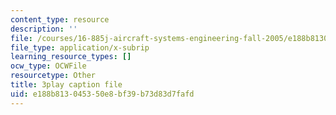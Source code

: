```yaml
---
content_type: resource
description: ''
file: /courses/16-885j-aircraft-systems-engineering-fall-2005/e188b813045350e8bf39b73d83d7fafd_uow6v1EuybE.vtt
file_type: application/x-subrip
learning_resource_types: []
ocw_type: OCWFile
resourcetype: Other
title: 3play caption file
uid: e188b813-0453-50e8-bf39-b73d83d7fafd
---
```

